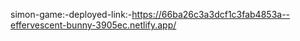 simon-game:-deployed-link:-https://66ba26c3a3dcf1c3fab4853a--effervescent-bunny-3905ec.netlify.app/

